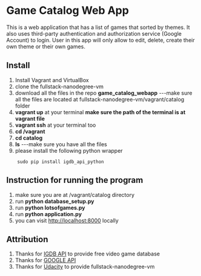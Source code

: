 # Game Catalog Web App
This is a web application that has a list of games that sorted by themes. It also uses third-party authentication
and authorization service (Google Account) to login. User in this app will only allow to edit, delete, create their
own theme or their own games.

## Install
1. Install Vagrant and VirtualBox
2. clone the fullstack-nanodegree-vm
2. download all the files in the repo **game_catalog_webapp** 
   ---make sure all the files are located at fullstack-nanodegree-vm/vagrant/catalog folder
3. **vagrant up** at your terminal
   **make sure the path of the terminal is at vagrant file**
4. **vagrant ssh** at your terminal too
5. **cd /vagrant**
6. **cd catalog**
7. **ls** ---make sure you have all the files
8. please install the following python wrapper
```
    sudo pip install igdb_api_python
```

## Instruction for running the program
1. make sure you are at /vagrant/catalog directory
2. run **python database_setup.py**
3. run **python lotsofgames.py**
4. run **python application.py**
5. you can visit [http://localhost:8000](http://localhost:8000) locally

## Attribution
1. Thanks for [IGDB API](https://www.igdb.com/api) to provide free video game database
2. Thanks for [GOOGLE API](https://developers.google.com/)
3. Thanks for [Udacity](https://www.udacity.com/) to provide fullstack-nanodegree-vm
